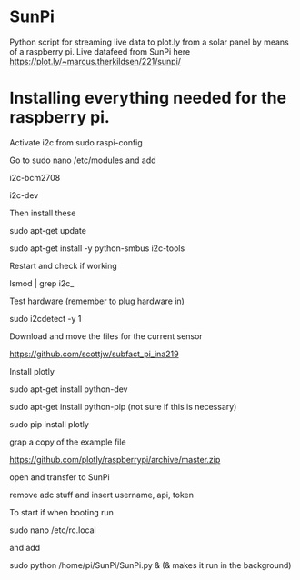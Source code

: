 # SunPi 
Python script for streaming live data to plot.ly from a solar panel by means of a raspberry pi.
Live datafeed from SunPi here https://plot.ly/~marcus.therkildsen/221/sunpi/

# Installing everything needed for the raspberry pi.

Activate i2c from sudo raspi-config


Go to sudo nano /etc/modules and add

i2c-bcm2708

i2c-dev


Then install these

sudo apt-get update

sudo apt-get install -y python-smbus i2c-tools


Restart and check if working 

lsmod | grep i2c_


Test hardware (remember to plug hardware in)

sudo i2cdetect -y 1


Download and move the files for the current sensor

https://github.com/scottjw/subfact_pi_ina219


Install plotly 

sudo apt-get install python-dev

sudo apt-get install python-pip (not sure if this is necessary)

sudo pip install plotly 


grap a copy of the example file 

https://github.com/plotly/raspberrypi/archive/master.zip


open and transfer to SunPi

remove adc stuff and insert username, api, token


To start if when booting run 

sudo nano /etc/rc.local

and add 

sudo python /home/pi/SunPi/SunPi.py & (& makes it run in the background)
